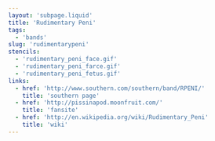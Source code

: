```yaml
---
layout: 'subpage.liquid'
title: 'Rudimentary Peni'
tags:
  - 'bands'
slug: 'rudimentarypeni'
stencils:
  - 'rudimentary_peni_face.gif'
  - 'rudimentary_peni_farce.gif'
  - 'rudimentary_peni_fetus.gif'
links:
  - href: 'http://www.southern.com/southern/band/RPENI/'
    title: 'southern page'
  - href: 'http://pissinapod.moonfruit.com/'
    title: 'fansite'
  - href: 'http://en.wikipedia.org/wiki/Rudimentary_Peni'
    title: 'wiki'
---
```

